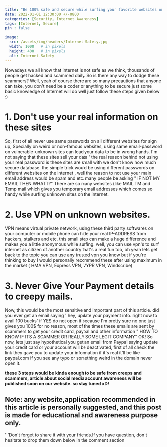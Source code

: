 ```yaml
---
title: "Be 100% safe and secure while surfing your favorite websites on the internet"
date: 2022-01-01 12:30:00 +/-0800
categories: [Security, Internet Awareness]
tags: [Internet, Secure]
pin : false

image:
  src: /assets/img/headers/Internet-Safety.jpg
  width: 1000   # in pixels
  height: 400   # in pixels
  alt: Internet-Safety
---
```


Nowadays we all know that internet is not safe as we think, thousands of people get hacked and scammed daily.
So is there any way to dodge these scammers?
Well, yeah of course there are so many precautions that anyone can take, you don't need be a coder or anything to be secure just some basic knowledge of Internet will do well just follow these steps given below :)

# 1. Don't use your real information on these sites

So, first of all never use same passwords on all different websites for sign up, Specially on weird or non-famous websites, using same email-password on vulnerable-unknown sites can lead your data to be in wrong hands. I'm not saying that these sites sell your data ' the real reason behind not using your real password is these sites are small with we don't know how much secure database. the simple trick would be using different passwords on different websites on the internet , well the reason to not use your main email address would be spam and etc. many people be asking " IF NOT MY EMAIL THEN WHATT?" 
There are so many websites (like MAIL.TM and Temp mail which gives you temporary email addresses which comes so handy while surfing unknown sites on the internet.

# 2. Use VPN on unknown websites.
VPN means virtual private network, using these third party softwares on your computer or mobile phone can hide your real IP-ADDRESS from hackers, stalkers and etc. this small step can make a huge difference and makes you a little anonymous while surfing. well, you can use vpn's to surf internet as citizen of another country that's a real fun too, oh yeah lets get back to the topic you can use any trusted vpn you know but if you're thinking to buy I would personally recommend these after using maximum in the market ( HMA VPN, Express VPN, VYPR VPN, Windscribe) 

# 3. Never Give Your Payment details to creepy mails.
Now, this would be the most sensitive and important part of this article. did you ever get an email saying ' hey, update your payment info. right now to avail 100 bucks' if YES do not open it because I'm pretty sure no one just gives you 100$ for no reason, most of the times these emails are sent by scammers to get your credit card, paypal and other information " HOW TO KNOW IF ITS A SCAMMER OR REALLY SOME LEGIT COMPANY" 
OK! So now, lets just say hypothetical you get an email from Paypal saying update your credit card or your account will be deactivated, first of all check the link they gave you to update your information if it's real it'll be like paypal.com if you see any typo or something weird in the domain never open it.   

**these 3 steps would be kinda enough to be safe from creeps and scammers, article about social media account awareness will be published soon on our website. so stay tuned xD!**


## Note: any website,application recommended in this article is personally suggested, and this post is made for educational and awareness purpose only.

'''Don't forget to share it with your friends.If you have question, don't hesitate to drop them down below in the comment section